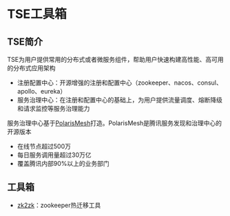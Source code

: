 # TSE工具箱

## TSE简介

TSE为用户提供常用的分布式或者微服务组件，帮助用户快速构建高性能、高可用的分布式应用架构

- 注册配置中心：开源增强的注册和配置中心（zookeeper、nacos、consul、apollo、eureka）
- 服务治理中心：在注册和配置中心的基础上，为用户提供流量调度、熔断降级和请求监控等服务治理能力

服务治理中心基于[PolarisMesh](https://github.com/polarismesh)打造。PolarisMesh是腾讯服务发现和治理中心的开源版本

- 在线节点超过500万
- 每日服务调用量超过30万亿
- 覆盖腾讯内部90%以上的业务部门

## 工具箱

- [zk2zk](https://github.com/tencentyun/tse-tools/tree/main/zk2zk)：zookeeper热迁移工具
